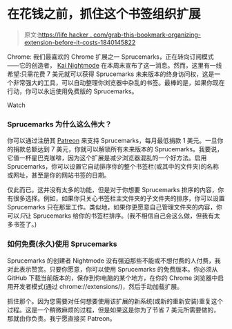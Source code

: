 # 在花钱之前，抓住这个书签组织扩展

> 原文:[https://life hacker . com/grab-this-bookmark-organizing-extension-before-it-costs-1840145822](https://lifehacker.com/grab-this-bookmark-organizing-extension-before-it-costs-1840145822)

Chrome: 我们最喜欢的 Chrome 扩展之一 Sprucemarks，正在转向订阅模式——它的创造者， [Kai Nightmode](https://twitter.com/kai_nightmode) 在本周末宣布了这一消息。然而，这里有一线希望:只需花费 7 美元就可以获得 Sprucemarks 未来版本的终身访问权，这是一个非常强大的工具，可以自动整理你浏览器中杂乱的书签。最棒的是，如果你现在行动，你可以永远使用免费版的 Sprucemarks。

Watch

### Sprucemarks 为什么这么伟大？

你可以通过注册其 [Patreon](https://www.patreon.com/nightmode/posts) 来支持 Sprucemarks，每月最低捐款 1 美元。一旦你的捐款总额达到 7 美元，你就可以解锁所有未来版本的 Sprucemarks。我要说，它值一杯星巴克咖啡，因为这个扩展是减少浏览器混乱的一个好方法。启用 Sprucemarks，你可以设置它自动排序你的整个书签栏(或其中的文件夹)的名称或网址，甚至是你的网站书签的日期。

仅此而已。这并没有太多的功能，但是对于你想要 Sprucemarks 排序的内容，你有很多选择。例如，如果你只关心书签栏主文件夹的子文件夹的排序，你可以设置 Sprucemarks 只在那里工作。类似地，如果你更愿意自己管理文件夹的内容，你可以*只*让 Sprucemarks 给你的书签栏排序。(我不相信自己会这么做，但我有太多书签了。)

### 如何免费(永久)使用 Sprucemarks

Sprucemarks 的创建者 Nightmode 没有强迫那些不能或不想付费的人付费，我对此表示赞赏。只要你愿意，你可以使用 Sprucemarks 的免费版本。你必须从 GitHub 下载当前版本的，保存到你电脑的某个地方，在你的 Chrome 浏览器中启用开发者模式(通过 chrome://extensions/)，然后手动加载扩展。

抓住那个。因为您需要对任何想要使用该扩展的新系统(或新的重新安装)重复这个过程。这是一个稍微麻烦的过程，但是如果这是你为了节省 7 美元所需要做的，那就由你负责。我宁愿直接买 Patreon。